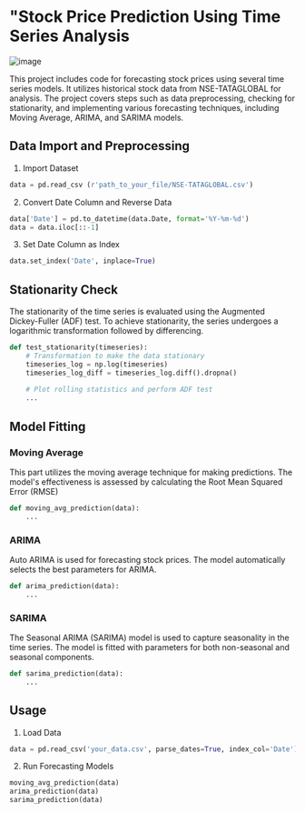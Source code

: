 # "Stock Price Prediction Using Time Series Analysis
![image](https://github.com/user-attachments/assets/ebfd3751-b79f-4296-90fa-c10565e46022)

This project includes code for forecasting stock prices using several time series models. It utilizes historical stock data from NSE-TATAGLOBAL for analysis. The project covers steps such as data preprocessing, checking for stationarity, and implementing various forecasting techniques, including Moving Average, ARIMA, and SARIMA models.

## Data Import and Preprocessing

1. Import Dataset

```python
data = pd.read_csv (r'path_to_your_file/NSE-TATAGLOBAL.csv')
```
2. Convert Date Column and Reverse Data
```python
data['Date'] = pd.to_datetime(data.Date, format='%Y-%m-%d')
data = data.iloc[::-1]
```
3. Set Date Column as Index
```python
data.set_index('Date', inplace=True)
```
## Stationarity Check
The stationarity of the time series is evaluated using the Augmented Dickey-Fuller (ADF) test. To achieve stationarity, the series undergoes a logarithmic transformation followed by differencing.
```python
def test_stationarity(timeseries):
    # Transformation to make the data stationary
    timeseries_log = np.log(timeseries)
    timeseries_log_diff = timeseries_log.diff().dropna()
    
    # Plot rolling statistics and perform ADF test
    ...
```
## Model Fitting
### Moving Average
This part utilizes the moving average technique for making predictions. The model's effectiveness is assessed by calculating the Root Mean Squared Error (RMSE)
```python
def moving_avg_prediction(data):
    ...
```
### ARIMA
Auto ARIMA is used for forecasting stock prices. The model automatically selects the best parameters for ARIMA.
```python
def arima_prediction(data):
    ...
```
### SARIMA
The Seasonal ARIMA (SARIMA) model is used to capture seasonality in the time series. The model is fitted with parameters for both non-seasonal and seasonal components.
```python
def sarima_prediction(data):
    ...
```
## Usage
1. Load Data 
```python
data = pd.read_csv('your_data.csv', parse_dates=True, index_col='Date')
```
2. Run Forecasting Models
```python
moving_avg_prediction(data)
arima_prediction(data)
sarima_prediction(data)
```